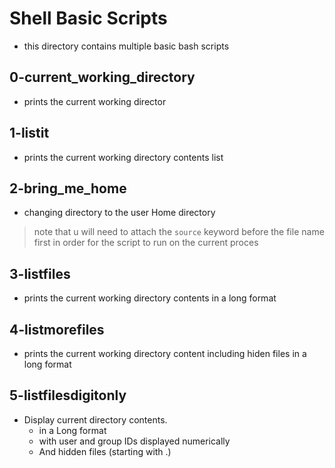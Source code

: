 # Shell Basic Scripts
- this directory contains multiple basic bash scripts

## 0-current_working_directory
- prints the current working director

## 1-listit
- prints the current working directory contents list

## 2-bring_me_home
- changing directory to the user Home directory
> note that u will need to attach the `source` keyword before the file name first in order for the script to run on the current proces

## 3-listfiles
- prints the current working directory contents in a long format

## 4-listmorefiles
- prints the current working directory content including hiden files in a long format

## 5-listfilesdigitonly
- Display current directory contents.
    - in a Long format
    - with user and group IDs displayed numerically
    - And hidden files (starting with .)

